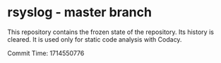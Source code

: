 # rsyslog - master branch

This repository contains the frozen state of the repository.
Its history is cleared. It is used only for static code
analysis with Codacy.

Commit Time: 1714550776